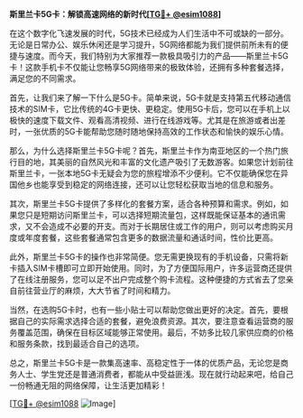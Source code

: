 **斯里兰卡5G卡：解锁高速网络的新时代[[TG💪+ @esim1088](https://t.me/s/esim1088)]**

在这个数字化飞速发展的时代，5G技术已经成为人们生活中不可或缺的一部分。无论是日常办公、娱乐休闲还是学习提升，5G网络都能为我们提供前所未有的便捷与速度。而今天，我们特别为大家推荐一款极具吸引力的产品——斯里兰卡5G卡！这款手机卡不仅能让您畅享5G网络带来的极致体验，还拥有多种套餐选择，满足您的不同需求。

首先，让我们来了解一下什么是5G卡。简单来说，5G卡就是支持第五代移动通信技术的SIM卡，它比传统的4G卡更快、更稳定。使用5G卡后，您可以在手机上以极快的速度下载文件、观看高清视频、进行在线游戏等。尤其是在旅游或者出差时，一张优质的5G卡能帮助您随时随地保持高效的工作状态和愉快的娱乐心情。

那么，为什么选择斯里兰卡5G卡呢？首先，斯里兰卡作为南亚地区的一个热门旅行目的地，其美丽的自然风光和丰富的文化遗产吸引了无数游客。如果您计划前往斯里兰卡，一张本地5G卡无疑会为您的旅程增添不少便利。它不仅能确保您在异国他乡也能享受到稳定的网络连接，还可以让您轻松获取当地的信息和服务。

其次，斯里兰卡5G卡提供了多样化的套餐方案，适合各种预算和需求。例如，如果您只是短期访问斯里兰卡，可以选择短期流量包，这样既能保证基本的通讯需求，又不会造成不必要的开支。而对于长期居住或工作的用户，则可以考虑购买月度或年度套餐，这些套餐通常包含更多的数据流量和通话时间，性价比更高。

此外，斯里兰卡5G卡的操作也非常简便。您无需更换现有的手机设备，只需将新卡插入SIM卡槽即可立即开始使用。同时，为了方便国际用户，许多运营商还提供了在线注册服务，您可以足不出户完成整个购卡流程。这种便捷的方式省去了您亲自前往营业厅的麻烦，大大节省了时间和精力。

当然，在选购5G卡时，也有一些小贴士可以帮助您做出更好的决定。首先，要根据自己的实际需求选择合适的套餐，避免浪费资源。其次，要注意查看运营商的服务覆盖范围，确保在目标区域能够正常使用。最后，不妨多比较几家供应商的价格和服务条款，找到最适合自己的选项。

总之，斯里兰卡5G卡是一款集高速率、高稳定性于一体的优质产品，无论您是商务人士、学生党还是普通消费者，都能从中受益匪浅。现在就行动起来吧，给自己一份畅通无阻的网络保障，让生活更加精彩！

[[TG💪+ @esim1088](https://t.me/s/esim1088) ![Image](https://i.postimg.cc/4NQfJmqS/Snipaste-2025-05-13-00-14-12.png)]